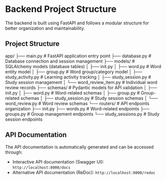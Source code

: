# Backend Project Structure

The backend is built using FastAPI and follows a modular structure for better organization and maintainability.

## Project Structure

app/
├── main.py # FastAPI application entry point
├── database.py # Database connection and session management
├── models/ # SQLAlchemy models (database tables)
│ ├── init.py
│ ├── word.py # Word entity model
│ ├── group.py # Word group/category model
│ ├── study_activity.py # Learning activity tracking
│ ├── study_session.py # Study session management
│ └── word_review_item.py # Individual word review records
├── schemas/ # Pydantic models for API validation
│ ├── init.py
│ ├── word.py # Word-related schemas
│ ├── group.py # Group-related schemas
│ ├── study_session.py # Study session schemas
│ └── word_review.py # Word review schemas
└── routers/ # API endpoints organization
├── init.py
├── words.py # Word-related endpoints
├── groups.py # Group management endpoints
└── study_sessions.py # Study session endpoints


## API Documentation

The API documentation is automatically generated and can be accessed through:

- Interactive API documentation (Swagger UI): `http://localhost:8000/docs`
- Alternative API documentation (ReDoc): `http://localhost:8000/redoc`